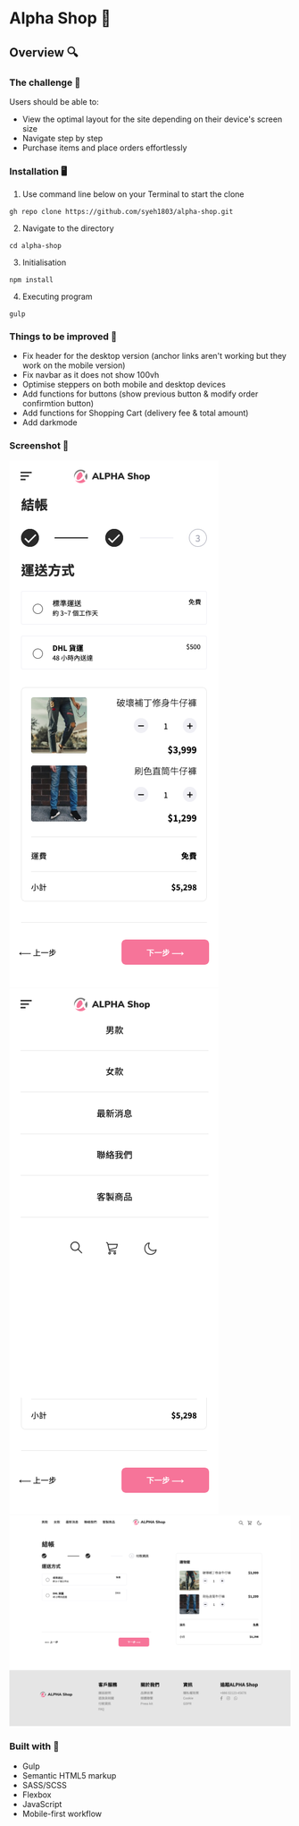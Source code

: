 # Alpha Shop 🛒

## Overview 🔍 

### The challenge 💪 

Users should be able to:

- View the optimal layout for the site depending on their device's screen size
- Navigate step by step
- Purchase items and place orders effortlessly

### Installation 🖥

1. Use command line below on your Terminal to start the clone
``` 
gh repo clone https://github.com/syeh1803/alpha-shop.git
```

2. Navigate to the directory
```
cd alpha-shop
```

3. Initialisation

```
npm install 
```
4. Executing program

```
gulp
```

### Things to be improved 🤯 

- Fix header for the desktop version (anchor links aren't working but they work on the mobile version)
- Fix navbar as it does not show 100vh
- Optimise steppers on both mobile and desktop devices
- Add functions for buttons (show previous button & modify order confirmtion button)
- Add functions for Shopping Cart (delivery fee & total amount)
- Add darkmode

### Screenshot 📸 

![](./images/mobile-375px.png)
![](./images/mobile-burger-375px.png)
![](./images/desktop-1440px.png)

### Built with 🔨 

- Gulp
- Semantic HTML5 markup
- SASS/SCSS
- Flexbox
- JavaScript
- Mobile-first workflow
